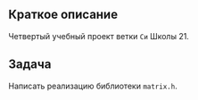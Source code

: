 ## Краткое описание

Четвертый учебный проект ветки `Си` Школы 21.

## Задача

Написать реализацию библиотеки `matrix.h`.